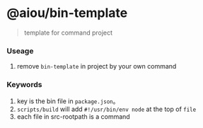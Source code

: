 # @aiou/bin-template
> template for command project

### Useage

1. remove `bin-template` in project by your own command

### Keywords

1. key is the bin file in `package.json`。
2. `scripts/build` will add `#!/usr/bin/env node` at the top of `file`
3. each file in src-rootpath is a command
